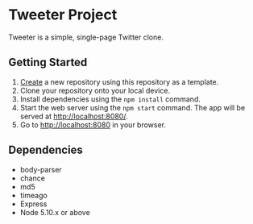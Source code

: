 # Tweeter Project

Tweeter is a simple, single-page Twitter clone.










## Getting Started

1. [Create](https://docs.github.com/en/repositories/creating-and-managing-repositories/creating-a-repository-from-a-template) a new repository using this repository as a template.
2. Clone your repository onto your local device.
3. Install dependencies using the `npm install` command.
3. Start the web server using the `npm start` command. The app will be served at <http://localhost:8080/>.
4. Go to <http://localhost:8080> in your browser.

## Dependencies

- body-parser
- chance
- md5
- timeago
- Express
- Node 5.10.x or above
